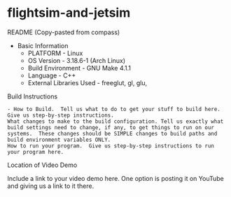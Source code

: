 # flightsim-and-jetsim
README (Copy-pasted from compass)

- Basic Information
    - PLATFORM - Linux
    - OS Version - 3.18.6-1 (Arch Linux)
    - Build Environment - GNU Make 4.1.1
    - Language - C++
    - External Libraries Used - freeglut, gl, glu, 

Build Instructions

    - How to Build.  Tell us what to do to get your stuff to build here.  Give us step-by-step instructions.
    What changes to make to the build configuration. Tell us exactly what build settings need to change, if any, to get things to run on our systems.  These changes should be SIMPLE changes to build paths and build environment variables ONLY.
    How to run your program.  Give us step-by-step instructions to run your program here.

Location of Video Demo

Include a link to your video demo here.  One option is posting it on YouTube and giving us a link to it there.
